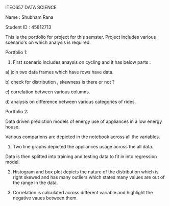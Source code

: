 ITEC657 DATA SCIENCE

Name : Shubham Rana

Student ID : 45812713

This is the portfolio for project for this semster. Project includes various scenario's on which analysis is required.

Portfolio 1:

1. First scenario includes anaysis on cycling and it has below parts :

 a) join two data frames which have rows have data.

 b) check for distribution , skewness is there or not ?

 c) correlation between various columns.

 d) analysis on difference between various categories of rides.

Portfolio 2:

Data driven prediction models of energy use of appliances in a low energy house.

Various comparions are depicted in the notebook across all the variables. 

1) Two line graphs depicted the appliances usage across the all data.

Data is then splitted into training and testing data to fit in into regression model.

2) Histogram and box plot depicts the nature of the distribution which is right skewed and has many outliers which states many values are out of the range in the data.

3) Correlation is calculated across different variable and highlight the negative vaues between them.



